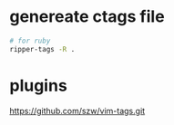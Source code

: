 # genereate ctags file

```bash
# for ruby
ripper-tags -R .
```

# plugins

https://github.com/szw/vim-tags.git
